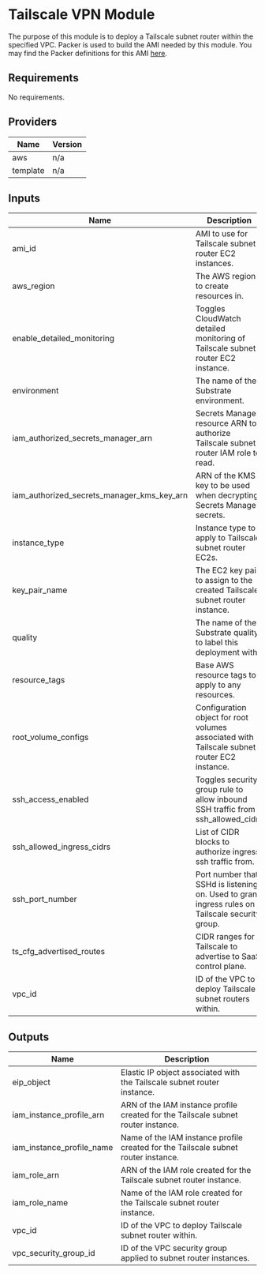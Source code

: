 # Tailscale VPN Module

The purpose of this module is to deploy a Tailscale subnet router within the specified VPC. Packer is used to build the AMI needed by this module. You may find the Packer definitions for this AMI [here](https://gerrit.readyset.name/plugins/gitiles/readyset/+/refs/heads/main/ops/images/build-tailscale-subnet-router.pkr.hcl).

## Requirements

No requirements.

## Providers

| Name | Version |
|------|---------|
| aws | n/a |
| template | n/a |

## Inputs

| Name | Description | Type | Default | Required |
|------|-------------|------|---------|:--------:|
| ami\_id | AMI to use for Tailscale subnet router EC2 instances. | `string` | n/a | yes |
| aws\_region | The AWS region to create resources in. | `any` | n/a | yes |
| enable\_detailed\_monitoring | Toggles CloudWatch detailed monitoring of Tailscale subnet router EC2 instance. | `bool` | `false` | no |
| environment | The name of the Substrate environment. | `string` | n/a | yes |
| iam\_authorized\_secrets\_manager\_arn | Secrets Manager resource ARN to authorize Tailscale subnet router IAM role to read. | `string` | n/a | yes |
| iam\_authorized\_secrets\_manager\_kms\_key\_arn | ARN of the KMS key to be used when decrypting Secrets Manager secrets. | `string` | n/a | yes |
| instance\_type | Instance type to apply to Tailscale subnet router EC2s. | `string` | `"t3.micro"` | no |
| key\_pair\_name | The EC2 key pair to assign to the created Tailscale subnet router instance. | `string` | n/a | yes |
| quality | The name of the Substrate quality to label this deployment with. | `string` | n/a | yes |
| resource\_tags | Base AWS resource tags to apply to any resources. | `map(any)` | `{}` | no |
| root\_volume\_configs | Configuration object for root volumes associated with Tailscale subnet router EC2 instance. | `object({ volume_size : number, delete_on_termination : bool })` | n/a | yes |
| ssh\_access\_enabled | Toggles security group rule to allow inbound SSH traffic from ssh\_allowed\_cidrs | `bool` | `false` | no |
| ssh\_allowed\_ingress\_cidrs | List of CIDR blocks to authorize ingress ssh traffic from. | `list(string)` | <pre>[<br>  "10.0.0.0/18"<br>]</pre> | no |
| ssh\_port\_number | Port number that SSHd is listening on. Used to grant ingress rules on Tailscale security group. | `number` | `22` | no |
| ts\_cfg\_advertised\_routes | CIDR ranges for Tailscale to advertise to SaaS control plane. | `list(string)` | `[]` | no |
| vpc\_id | ID of the VPC to deploy Tailscale subnet routers within. | `string` | n/a | yes |

## Outputs

| Name | Description |
|------|-------------|
| eip\_object | Elastic IP object associated with the Tailscale subnet router instance. |
| iam\_instance\_profile\_arn | ARN of the IAM instance profile created for the Tailscale subnet router instance. |
| iam\_instance\_profile\_name | Name of the IAM instance profile created for the Tailscale subnet router instance. |
| iam\_role\_arn | ARN of the IAM role created for the Tailscale subnet router instance. |
| iam\_role\_name | Name of the IAM role created for the Tailscale subnet router instance. |
| vpc\_id | ID of the VPC to deploy Tailscale subnet router within. |
| vpc\_security\_group\_id | ID of the VPC security group applied to subnet router instances. |
